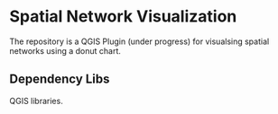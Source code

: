 # Spatial Network Visualization

The repository is a QGIS Plugin (under progress) for visualsing spatial networks using a donut chart.

## Dependency Libs
QGIS libraries.
